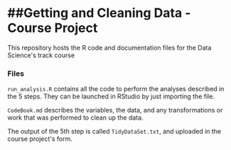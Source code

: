 ##Getting and Cleaning Data - Course Project
==========================================

This repository hosts the R code and documentation files for the Data Science's track course

### Files
`run_analysis.R` contains all the code to perform the analyses described in the 5 steps. They can be launched in RStudio by just importing the file.

`CodeBook.md` describes the variables, the data, and any transformations or work that was performed to clean up the data.

The output of the 5th step is called `TidyDataSet.txt`, and uploaded in the course project's form.